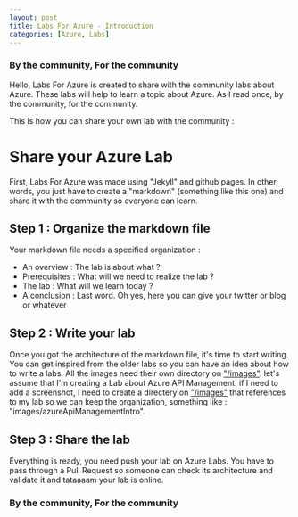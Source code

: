 ```yaml
---
layout: post
title: Labs For Azure - Introduction
categories: [Azure, Labs]
---
```


### By the community, For the community

Hello, Labs For Azure is created to share with the community labs about Azure. These labs will help to learn a topic about Azure. As I read once, by the community, for the community.

This is how you can share your own lab with the community :

#  Share your Azure Lab
First, Labs For Azure was made using "Jekyll" and github pages. In other words, you just have to create a "markdown" (something like this one) and share it with the community so everyone can learn.

## Step 1 : Organize the markdown file
Your markdown file needs a specified organization : 
* An overview : The lab is about what ?
* Prerequisites : What will we need to realize the lab ?
* The lab : What will we learn today ? 
* A conclusion : Last word. Oh yes, here you can give your twitter or blog or whatever

## Step 2 : Write your lab
Once you got the architecture of the markdown file, it's time to start writing. You can get inspired from the older labs so you can have an idea about how to write a labs.
All the images need their own directory on ["/images"](https://github.com/labsforazure/labs/tree/master/images). let's assume that I'm creating a Lab about Azure API Management. if I need to add a screenshot, I need to create a directery on ["/images"](https://github.com/labsforazure/labs/tree/master/images) that references to my lab so we can keep the organization, something like : "images/azureApiManagementIntro".

## Step 3 : Share the lab
Everything is ready, you need push your lab on Azure Labs. You have to pass through a Pull Request so someone can check its architecture and validate it and tataaaam your lab is online.

### By the community, For the community


